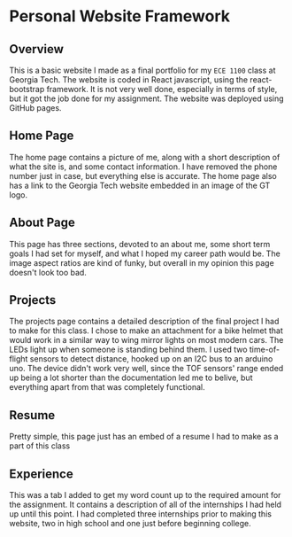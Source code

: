 # Personal Website Framework
## Overview
This is a basic website I made as a final portfolio for my ```ECE 1100``` class at Georgia Tech. The website is coded in React javascript, using the react-bootstrap framework. 
It is not very well done, especially in terms of style, but it got the job done for my assignment. The website was deployed using GitHub pages.

## Home Page
The home page contains a picture of me, along with a short description of what the site is, and some contact information. I have removed the phone number just in case, but everything else is accurate. The home page also
has a link to the Georgia Tech website embedded in an image of the GT logo.

## About Page
This page has three sections, devoted to an about me, some short term goals I had set for myself, and what I hoped my career path would be. The image aspect ratios are kind of funky, but
overall in my opinion this page doesn't look too bad.

## Projects
The projects page contains a detailed description of the final project I had to make for this class. I chose to make an attachment for a bike helmet that would work in a similar way to wing mirror lights on
most modern cars. The LEDs light up when someone is standing behind them. I used two time-of-flight sensors to detect distance, hooked up on an I2C bus to an arduino uno. The device didn't work very well,
since the TOF sensors' range ended up being a lot shorter than the documentation led me to belive, but everything apart from that was completely functional.

## Resume
Pretty simple, this page just has an embed of a resume I had to make as a part of this class

## Experience
This was a tab I added to get my word count up to the required amount for the assignment. It contains a description of all of the internships I had held up until this point. I had completed three internships
prior to making this website, two in high school and one just before beginning college.
